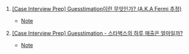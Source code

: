 1. [[Case Interview Prep] Guesstimation이란 무엇인가? (A.K.A Fermi 추정)](https://youtu.be/NjKn0K5ukaQ)
    - [Note](./Note/Guesstimation이란_무엇인가.md)

2. [[Case Interview Prep] Guesstimation - 스타벅스의 하루 매출은 얼마일까?](https://youtu.be/4coz-yeSu2E)
    - [Note](./Note/Guesstimation_스타벅스_하루_매출.md)